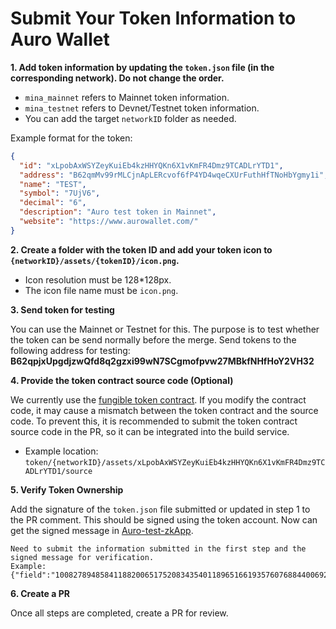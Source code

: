# Submit Your Token Information to Auro Wallet

**1. Add token information by updating the `token.json` file (in the corresponding network). Do not change the order.**

- `mina_mainnet` refers to Mainnet token information.
- `mina_testnet` refers to Devnet/Testnet token information.
- You can add the target `networkID` folder as needed.

Example format for the token:

```json
{
  "id": "xLpobAxWSYZeyKuiEb4kzHHYQKn6X1vKmFR4Dmz9TCADLrYTD1",
  "address": "B62qmMv99rMLCjnApLERcvof6fP4YD4wqeCXUrFuthHfTNoHbYgmy1i",
  "name": "TEST",
  "symbol": "7UjV6",
  "decimal": "6",
  "description": "Auro test token in Mainnet",
  "website": "https://www.aurowallet.com/"
}
```

**2. Create a folder with the token ID and add your token icon to `{networkID}/assets/{tokenID}/icon.png`.**

- Icon resolution must be 128*128px.
- The icon file name must be `icon.png`.

**3. Send token for testing**

You can use the Mainnet or Testnet for this. The purpose is to test whether the token can be send normally before the merge.
Send tokens to the following address for testing:
**B62qpjxUpgdjzwQfd8q2gzxi99wN7SCgmofpvw27MBkfNHfHoY2VH32**

**4. Provide the token contract source code (Optional)**

We currently use the [fungible token contract](https://github.com/MinaFoundation/mina-fungible-token/releases/tag/v1.0.0). If you modify the contract code, it may cause a mismatch between the token contract and the source code. To prevent this, it is recommended to submit the token contract source code in the PR, so it can be integrated into the build service.

- Example location: `token/{networkID}/assets/xLpobAxWSYZeyKuiEb4kzHHYQKn6X1vKmFR4Dmz9TCADLrYTD1/source`

**5. Verify Token Ownership**

Add the signature of the `token.json` file submitted or updated in step 1 to the PR comment. This should be signed using the token account.
Now can get the signed message in [Auro-test-zkApp](https://test-zkapp.aurowallet.com/token-submit).
```
Need to submit the information submitted in the first step and the signed message for verification.
Example: {"field":"10082789485841188200651752083435401189651661935760768844006925598425995295018","scalar":"13559698666955008071097956591497128241909562564253145138590504826423557135826"}
```

**6. Create a PR**

Once all steps are completed, create a PR for review.
